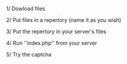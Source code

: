 1/ Dowload files

2/ Put files in a repertory (name it as you wish)

3/ Put the repertory in your server's files

4/ Run ''index.php'' from your server

5/ Try the captcha
